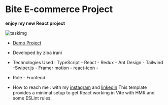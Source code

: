 # Bite E-commerce  Project

**enjoy my new React project**

![taskimg](https://new-bite-w21j.vercel.app/)

- [Demo Project](https://new-bite-w21j.vercel.app/)

- Developed by ziba irani

- Technologies Used : TypeScript - React - Redux - Ant Design - Tailwind -Swiper.js - Framer motion - react-icon -   

- Role - Frontend

- How to reach me : with my [instagram](https://instagram.com/zibairani_dev/) and [linkedin](https://www.linkedin.com/in/ziba-irani-developr/)
This template provides a minimal setup to get React working in Vite with HMR and some ESLint rules.
